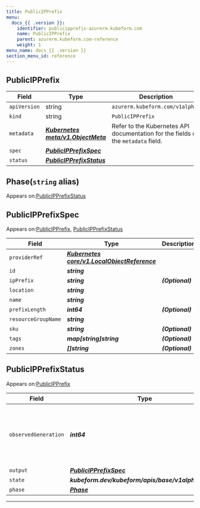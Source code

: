 ```yaml
---
title: PublicIPPrefix
menu:
  docs_{{ .version }}:
    identifier: publicipprefix-azurerm.kubeform.com
    name: PublicIPPrefix
    parent: azurerm.kubeform.com-reference
    weight: 1
menu_name: docs_{{ .version }}
section_menu_id: reference
---
```


## PublicIPPrefix
| Field | Type | Description |
| ------ | ----- | ----------- |
| `apiVersion` | string | `azurerm.kubeform.com/v1alpha1` |
|    `kind` | string | `PublicIPPrefix` |
| `metadata` | ***[Kubernetes meta/v1.ObjectMeta](https://v1-18.docs.kubernetes.io/docs/reference/generated/kubernetes-api/v1.18/#objectmeta-v1-meta)***|Refer to the Kubernetes API documentation for the fields of the `metadata` field.|
| `spec` | ***[PublicIPPrefixSpec](#publicipprefixspec)***||
| `status` | ***[PublicIPPrefixStatus](#publicipprefixstatus)***||
## Phase(`string` alias)

Appears on:[PublicIPPrefixStatus](#publicipprefixstatus)

## PublicIPPrefixSpec

Appears on:[PublicIPPrefix](#publicipprefix), [PublicIPPrefixStatus](#publicipprefixstatus)

| Field | Type | Description |
| ------ | ----- | ----------- |
| `providerRef` | ***[Kubernetes core/v1.LocalObjectReference](https://v1-18.docs.kubernetes.io/docs/reference/generated/kubernetes-api/v1.18/#localobjectreference-v1-core)***||
| `id` | ***string***||
| `ipPrefix` | ***string***| ***(Optional)*** |
| `location` | ***string***||
| `name` | ***string***||
| `prefixLength` | ***int64***| ***(Optional)*** |
| `resourceGroupName` | ***string***||
| `sku` | ***string***| ***(Optional)*** |
| `tags` | ***map[string]string***| ***(Optional)*** |
| `zones` | ***[]string***| ***(Optional)*** |
## PublicIPPrefixStatus

Appears on:[PublicIPPrefix](#publicipprefix)

| Field | Type | Description |
| ------ | ----- | ----------- |
| `observedGeneration` | ***int64***| ***(Optional)*** Resource generation, which is updated on mutation by the API Server.|
| `output` | ***[PublicIPPrefixSpec](#publicipprefixspec)***| ***(Optional)*** |
| `state` | ***kubeform.dev/kubeform/apis/base/v1alpha1.State***| ***(Optional)*** |
| `phase` | ***[Phase](#phase)***| ***(Optional)*** |
---
